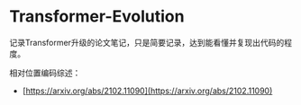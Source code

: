 # Transformer-Evolution

记录Transformer升级的论文笔记，只是简要记录，达到能看懂并复现出代码的程度。





相对位置编码综述：

- [https://arxiv.org/abs/2102.11090](https://arxiv.org/abs/2102.11090)